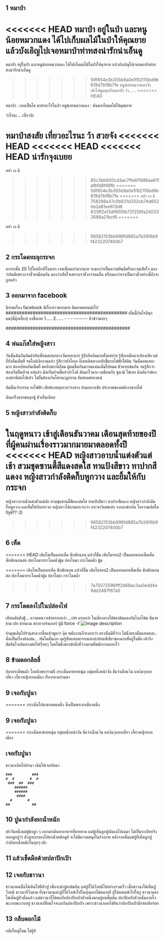 ## 1 หมาป่า
<<<<<<< HEAD
   หมาป่า อยู่ในป่า และหนูน้อยหมวกแดง ได้ไปเก็บผลไม้ในป่าให้คุณยาย 
   แล้วบังเอิญไปเจอหมาป่าท่าทสงน่ารักน่าเอ็นดู 
=======
   หมาป่า อยู่ในป่า และหนูน้อยหมวกแดง ได้ไปเก็บผลไม้ในป่าให้คุฯยาย
   แล้วบังเอิญไปเจอหมาป่าท่าทสงน่ารักน่าเอ็นดู
>>>>>>> 59f854e3b355b9a0e1f82110bd9b619d7bf8b7fe
   หนูน้อยหมวกแดงจึงเข้าไปพูดคุยกับหมาป่า ว่า......
<<<<<<< HEAD

   หมาป่า : เทอเป็นไค มาทำอะไรในป่า
   หมูน้อยหมวกแดง : ฉันมาเก็บผลไม้ให้คุณยาย


   ว่าไรนะ...
   เที่ยวป่ะ

   หมาป่าสงสัย เที่ยวอะไรนะ
   ว้า สวยจัง
<<<<<<< HEAD
<<<<<<< HEAD
<<<<<<< HEAD
   น่ารักจุงเบยย
=======
   อย่า งง ดิ
>>>>>>> 85c3bb920cd3ac7ffe6f1986ae61fafbfd8f48fb
=======
>>>>>>> 59f854e3b355b9a0e1f82110bd9b619d7bf8b7fe
=======
   อย่า งง ดิ
>>>>>>> 758298a37c0b631d332cb74d6520e2a81ee613d8
>>>>>>> 633ff2e13df900fb72f259fa240332686a21bcf6
=======

   อย่า งง ดิ

>>>>>>> 96582153bb996fd885a7b26f6b9f4232207400b7

## 2 กระโดดทะลุกระจก
ลงจากชั้น 20
ไปโผล่อีกทีในนรก
เจอเพื่อนเก่ามากมาย
จะมองว่าเป็นความยินดีหรือความเสียใจ
มองว่ายินดีเพราะเราชั่วเหมือนกัน
มองว่าเสียใจเพราะเราชั่วกว่าคนอื่น
หรือมองว่าเราเป็นเราชั่วอย่างนี้ถึงจะถูกแล้ว

## 3 ออกมาจาก facebook
นิทานเรื่อง facebook มีเรื่องราวมากมาย ติดตามตอนต่อไป
#############################################
            เย็นนี้กินไรดีทุกคน(พี่ดุ๊กเลี้ยง)
            ลงชื่อเลย
            1.....
            2......
                -     -
                   -
                -------
               หิวข้าวมากๆ

##############################################


## 4 พ่นแก๊สใส่หญิงสาว
วันนั้นฉันกินส้มตำกับเพื่อนตอนกลางวันเยอะมาก
รู้สึกอึดอัดมากตั้งแต่บ่าย รู้สึกเหมือนจะท้องเสีย
แต่ก็ยังอั้นเต็มที่ จนใกล้เลิกงานแล้ว รู้สึกว่ายังโอเค ก็เลยเดินทางกลับขึ้นรถไฟฟ้าใต้ดิน
วันนั้นคนเยอะมาก ต้องเบียดกันเต็มที่ พอถึงสถานีสีลม ผู้คนขึ้นกันมาจนแน่นเต็มไปหมด ตัวแทบชนกัน จนรู้สึกว่าท้องเริ่มปั่นป่วน
แย่แล้ว ฉันเริ่มปวดขี้แล้วทำไงดี มันมาไวมาก เหมือนกับ ซูนามิ ได้เลย ฉันคิดว่าต้องลงสถานีต่อไปแล้ว ไม่งั้นต้องเกิดโศกนาฏกรรม อันสยดสยองแน่

บัดนั้นเจ้ากรรม รถไฟฟ้า เสียต้องหยุดระหว่างทาง ท่ามกลางเสีย ประกาศของพนักงานรถไฟ

ฉันเกร็งมากขนลุกซู่ ตัวเย็นเฉียบ

## 5 หญิงสาวกำลังติดกิ๊บ
ในฤดูหนาว เข้าสู่เดือนธันวาคม เดือนสุดท้ายของปี ที่ผู้คนผ่านเรื่องราวมากมายมาตลอดทั้งปี
<<<<<<< HEAD
หญิงสาวอาบน้ำแต่งตัวแต่เช้า สวมชุดซานตี้สีแดงสดใส ทาแป้งสีขาว ทาปากสีแดงง หญิงสาวกำลังติดกิ๊บหูกวาง และยิ้มให้กับกระจก
=======
หญิงสาวอาบน้ำแต่งตัวแต่เช้า สวมชุดซานตี้สีแดงสดใส ทาแป้งสีขาว ทาปากสีแดงง หญิงสาวกำลังติดกิ๊บหูกวาง และยิ้มให้กับกระจก หญิงสาวได้ถามกระจกว่า กระจกวิเศษเอ๋ย จงบอกข้าเถิด ใครงามเลิศในปัฐพี?? :D
>>>>>>> 96582153bb996fd885a7b26f6b9f4232207400b7

## 6 เห็ด
<<<<<<< HEAD
เติบโตเป็นดอกเห็ด ซักพักนอน แล้วก็ตื่น เติบโตรอบ2 เป็นดอกดอกเห็ดเห็ด ซักพักนอนต่อ ปลาโลมากระโดดน้ำตู้ม ปลาโลมา กระโดดน้ำ ตู้ม
 
=======
เติบโตเป็นดอกเห็ด ซักพักนอน แล้วก็ตื่น เติบโตรอบ2 เป็นดอกดอกเห็ดเห็ด ซักพักนอนต่อ ปลาโลมากระโดดน้ำตู้ม ปลาโลมา กระโดดน้ำ

>>>>>>> 7a75072596fff2d68ac3aa1edd4e9dd2487f67a5
## 7 กระโดดลงไปในปล่องไฟ
เทียนดับดังฟู่... ความหนาวเข้าครอบหงำ ...เอ้ย ครอบงำ ในเมืองทางใต้ของดินแดงอันไกลโพ้น
มีนายชาม เอ้ย ชายนาม สกายวอร์คเกอร์ ผู้มี force -f
![Image description](https://cdn3.movieweb.com/i/article/wwmiWDZiekgmiYZEs1HEaueZ4UlTn2/1200:100/Star-Wars-9-Luke-Skywalker-Rumors.jpg)


ถ้าคุณเดินไปร้านสะดวกซื้อแล้วพูดว่า ลุ๊ค พนักงานก็จะบอกว่า ตรงนั่นมีที่ว่าง ไม่นั่งตรงนั้นแทนหละ.. นั่นเป็นเรื่องล้อเล่น...
ทันใดนั้นเอง ลุครู้สึกแสบตาจากแสงสะท้อนสีเขียวของดาบที่อยู่ในมือ เค้าจึงตัดสินใจเดินทางต่อไปเรื่อยๆ โดยไม่นั่งตรงม้านั่งที่ว่างตามที่พนักงานบอกไว้

## 8 ข้ามดอกลิลลี่
ปลากระดี่พ่นน้ำ
ไกลถึงพระราม5
กระเด็นหาชายหนุ่ม
กลุ่มหนึ่งหน้าวัด
ชัดว่าเด็กแว๊น
แหง๊นๆออกเที่ยว
เกี้ยวหญิงรอบเมือง
เรืองรองอร่ามตา

## 9 เจอกับปูนา
=======
กระเด็นไปหาชายคนหนึ่ง
ซึ่งเป็นพระยาเมืองหนึ่ง

## 9 เจอกับปูนา
=======
กระเด็นหาชายหนุ่ม
กลุ่มหนึ่งหน้าวัด
ชัดว่าเด็กแว๊น
แหง๊นๆออกเที่ยว
เกี้ยวหญิงรอบเมือง

## เจอกับปูนา
ชาวนาเดินไปทำนา เดินไปเจอกับนา
```
###         ###
#  #       #  #
 ###  ##  ###
    ######
    ######
     ####
  #       #
##          ##
```


## 10 ปูนากำลังยกน้ำหนัก

เช้าวันหนึ่งแม่ปูพาลูก ๆ ออกมาเดินหาอาหารที่ชายหาด แม่ปูเห็นลูกปูเดินเฉไปเฉมา ไม่เป็นระเบียบจึงบอกลูกปูว่า
ตัวลูกเบาลองไปยกน้ำหนักดูสิ จะได้มีความสดุลในร่างกาย หลังจากนั้นแม่ปูก็เห็นลูกปูกำลังยกน้ำหนักในทุกๆ เช้า


## 11 แล้วเช็ดมือด้วยปลาปักเป้า

## 12 เจอกับชาวนา
ชาวนาคนนั้นได้เดินไปตีหัวปู เพื่อจะนำปูมาต้มกิน
แต่ปูก็ได้วิ่งหนีไปอย่างรวดเร็ว เมื่อขาวนาได้เห็นปูวิ่งหนี ชาวนาก็วิ่งตาม
ทั้งชาวนาและปูก็ได้วิ่งเข้าไปในทุ่งดอกไม้หลากสี
ปูได้หลบเข้าไปในรู ชาวนามองไม่เห็นปูตัวนั้นแล้ว
แต่ชาวนาก็ได้พบกับปลาปักเป้าตัวหนึ่งตกอยู่บนพื้นดิน ปลาปักเป้าตัวหนั้นหายใจพะงาบพะงาบอยู่
ชาวนาเปลี่ยนใจจะมากินปลาปักเป้า เพราะชาวนาเคยได้ยินว่าปลาปักเป้ามีรสชาติอร่อย

## 13 กลีบดอกไม้
กลับใหญ่ไหม
ไม่รู้สิ
